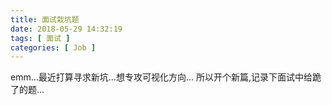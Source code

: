```yaml
---
title: 面试栽坑题
date: 2018-05-29 14:32:19
tags: [ 面试 ]
categories: [ Job ]
---
```


emm...最近打算寻求新坑...想专攻可视化方向...
所以开个新篇,记录下面试中给跪了的题...

<!--more-->
